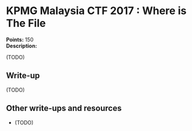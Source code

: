 # KPMG Malaysia CTF 2017 : Where is The File

**Points:** 150   
**Description:**

(TODO)

## Write-up

(TODO)

## Other write-ups and resources

* (TODO)